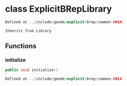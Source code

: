 # class ExplicitBRepLibrary

```cpp
Defined at ../include/geode/explicit/brep/common.h#14
```

```cpp
Inherits from Library
```



## Functions

### initialize

```cpp
public void initialize()
```

```cpp
Defined at ../include/geode/explicit/brep/common.h#14
```




